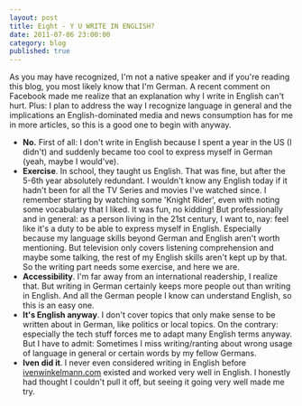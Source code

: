 ```yaml
---
layout: post
title: Eight - Y U WRITE IN ENGLISH?
date: 2011-07-06 23:00:00
category: blog
published: true
---
```

As you may have recognized, I'm not a native speaker and if you're reading this blog, you most likely know that I'm German. A recent comment on Facebook made me realize that an explanation why I write in English can't hurt. Plus: I plan to address the way I recognize language in general and the implications an English-dominated media and news consumption has for me in more articles, so this is a good one to begin with anyway.

* **No.** First of all: I don't write in English because I spent a year in the US (I didn't) and suddenly became too cool to express myself in German (yeah, maybe I would've).  
* **Exercise**. In school, they taught us English. That was fine, but after the 5-6th year absolutely redundant. I wouldn't know any English today if it hadn't been for all the TV Series and movies I've watched since. I remember starting by watching some 'Knight Rider', even with noting some vocabulary that I liked. It was fun, no kidding! But professionally and in general: as a person living in the 21st century, I want to, nay: feel like it's a duty to be able to express myself in English. Especially because my language skills beyond German and English aren't worth mentioning. But television only covers listening comprehension and maybe some talking, the rest of my English skills aren't kept up by that. So the writing part needs some exercise, and here we are.  
* **Accessibility**. I'm far away from an international readership, I realize that. But writing in German certainly keeps more people out than writing in English. And all the German people I know can understand English, so this is an easy one.  
* **It's English anyway**. I don't cover topics that only make sense to be written about in German, like politics or local topics. On the contrary: especially the tech stuff forces me to adapt many English terms anyway. But I have to admit: Sometimes I miss writing/ranting about wrong usage of language in general or certain words by my fellow Germans.  
* **Iven did it**. I never even considered writing in English before [ivenwinkelmann.com](http://ivenwinkelmann.com/journal/) existed and worked very well in English. I honestly had thought I couldn't pull it off, but seeing it going very well made me try.  
